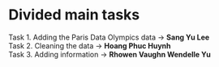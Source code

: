 # Divided main tasks

Task 1. Adding the Paris Data Olympics data -> **Sang Yu Lee**  
Task 2. Cleaning the data -> **Hoang Phuc Huynh**  
Task 3. Adding information -> **Rhowen Vaughn Wendelle Yu**
